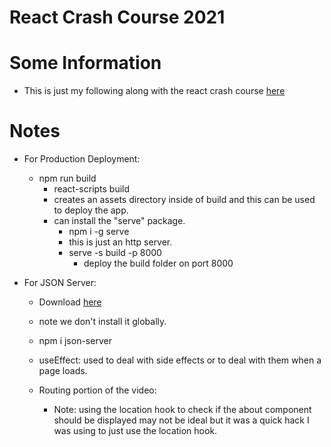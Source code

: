 # React Crash Course 2021

# Some Information
- This is just my following along with the react crash course [here](https://www.youtube.com/watch?v=w7ejDZ8SWv8)

# Notes

- For Production Deployment:
    - npm run build
        - react-scripts build
        - creates an assets directory inside of build and this can be used to deploy the app.
        - can install the "serve" package.
            - npm i -g serve
            - this is just an http server.
            - serve -s build -p 8000
                - deploy the build folder on port 8000

- For JSON Server:
    - Download [here](https://www.npmjs.com/package/json-server)
    - note we don't install it globally.
    - npm i json-server
    - useEffect: used to deal with side effects or to deal with them when a page loads.

    - Routing portion of the video:
        - Note: using the location hook to check if the about component should be displayed may not be ideal but it was a quick hack I was using to just use the location hook.

